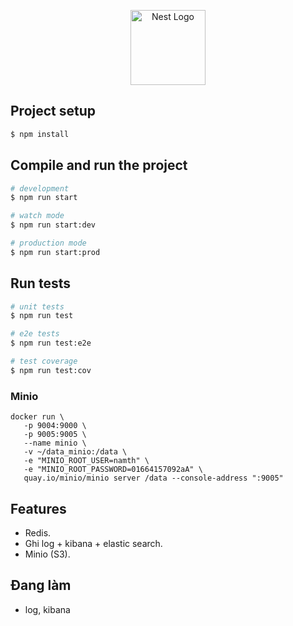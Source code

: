 <p align="center">
  <a href="http://nestjs.com/" target="blank"><img src="https://nestjs.com/img/logo-small.svg" width="120" alt="Nest Logo" /></a>
</p>

[circleci-image]: https://img.shields.io/circleci/build/github/nestjs/nest/master?token=abc123def456
[circleci-url]: https://circleci.com/gh/nestjs/nest

## Project setup

```bash
$ npm install
```

## Compile and run the project

```bash
# development
$ npm run start

# watch mode
$ npm run start:dev

# production mode
$ npm run start:prod
```

## Run tests

```bash
# unit tests
$ npm run test

# e2e tests
$ npm run test:e2e

# test coverage
$ npm run test:cov
```

### Minio

```
docker run \
   -p 9004:9000 \
   -p 9005:9005 \
   --name minio \
   -v ~/data_minio:/data \
   -e "MINIO_ROOT_USER=namth" \
   -e "MINIO_ROOT_PASSWORD=01664157092aA" \
   quay.io/minio/minio server /data --console-address ":9005"
```

## Features

- Redis.
- Ghi log + kibana + elastic search.
- Minio (S3).

## Đang làm

- log, kibana
